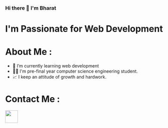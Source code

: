 ### Hi there 👋 I'm Bharat 

# I'm Passionate for Web Development

<!--
**Bharat8989/Bharat8989** is a ✨ _special_ ✨ repository because its `README.md` (this file) appears on your GitHub profile.

Here are some ideas to get you started:

- 🔭 I’m currently working on ...
- 🌱 I’m currently learning ...
- 👯 I’m looking to collaborate on ...
- 🤔 I’m looking for help with ...
- 💬 Ask me about ...
- 📫 How to reach me: ...
- 😄 Pronouns: ...
- ⚡ Fun fact: ...
-->

# About Me :

- 🔭 I’m currently learning web development
- 🧑‍💻 I'm pre-final year computer science engineering student.
- 📈 I keep an attitude of growth and hardwork.


# Contact Me : 
<a href="[https://www.instagram.com/bharat_kadam__96k/](https://www.linkedin.com/in/bharat-kadam-044aa6247/)"><img src="[[https://upload.wikimedia.org/wikipedia/commons/thumb/a/a5/Instagram_icon.png/600px-Instagram_icon.png](https://th.bing.com/th/id/OIP.P_z8uTsVJ8tmPn2prJwOpQHaHa?rs=1&pid=ImgDetMain)https://th.bing.com/th/id/OIP.P_z8uTsVJ8tmPn2prJwOpQHaHa?rs=1&pid=ImgDetMain](https://th.bing.com/th/id/R.14f8d0d8ea255a03471032d79087fdf0?rik=Jcph23UZL08iCA&riu=http%3a%2f%2f1000logos.net%2fwp-content%2fuploads%2f2017%2f03%2fColor-of-the-LinkedIn-Logo.jpg&ehk=hT5Ibkg%2fFPa%2f7TPm%2fs2TP8Fxdd7ySQQBuZmn88xh5j0%3d&risl=&pid=ImgRaw&r=0)https://th.bing.com/th/id/R.14f8d0d8ea255a03471032d79087fdf0?rik=Jcph23UZL08iCA&riu=http%3a%2f%2f1000logos.net%2fwp-content%2fuploads%2f2017%2f03%2fColor-of-the-LinkedIn-Logo.jpg&ehk=hT5Ibkg%2fFPa%2f7TPm%2fs2TP8Fxdd7ySQQBuZmn88xh5j0%3d&risl=&pid=ImgRaw&r=0" height="40px" width="40px"></a>

